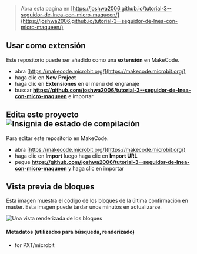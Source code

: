
> Abra esta pagina en [https://joshwa2006.github.io/tutorial-3--seguidor-de-lnea-con-micro-maqueen/](https://joshwa2006.github.io/tutorial-3--seguidor-de-lnea-con-micro-maqueen/)

## Usar como extensión

Este repositorio puede ser añadido como una **extensión** en MakeCode.

* abra [https://makecode.microbit.org/](https://makecode.microbit.org/)
* haga clic en **New Project**
* haga clic en **Extensiones** en el menú del engranaje
* buscar **https://github.com/joshwa2006/tutorial-3--seguidor-de-lnea-con-micro-maqueen** e importar

## Edita este proyecto ![Insignia de estado de compilación](https://github.com/joshwa2006/tutorial-3--seguidor-de-lnea-con-micro-maqueen/workflows/MakeCode/badge.svg)

Para editar este repositorio en MakeCode.

* abra [https://makecode.microbit.org/](https://makecode.microbit.org/)
* haga clic en **Import** luego haga clic en **Import URL**
* pegue **https://github.com/joshwa2006/tutorial-3--seguidor-de-lnea-con-micro-maqueen** y haga clic en importar

## Vista previa de bloques

Esta imagen muestra el código de los bloques de la última confirmación en master.
Esta imagen puede tardar unos minutos en actualizarse.

![Una vista renderizada de los bloques](https://github.com/joshwa2006/tutorial-3--seguidor-de-lnea-con-micro-maqueen/raw/master/.github/makecode/blocks.png)

#### Metadatos (utilizados para búsqueda, renderizado)

* for PXT/microbit
<script src="https://makecode.com/gh-pages-embed.js"></script><script>makeCodeRender("{{ site.makecode.home_url }}", "{{ site.github.owner_name }}/{{ site.github.repository_name }}");</script>
